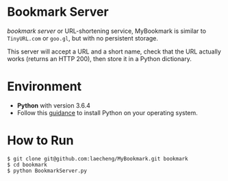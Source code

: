 # Bookmark Server

 *bookmark server* or URL-shortening service,
MyBookmark is similar to `TinyURL.com` or `goo.gl`, but with no persistent storage.

This server will accept a URL and a short name, check that the URL actually
works (returns an HTTP 200), then store it in a Python dictionary.


# Environment
  - **Python** with version 3.6.4
  - Follow this [guidance](https://www.python.org/about/gettingstarted/) to install Python on your operating system.

# How to Run
  ```
  $ git clone git@github.com:laecheng/MyBookmark.git bookmark
  $ cd bookmark
  $ python BookmarkServer.py
  ```
